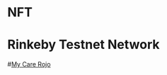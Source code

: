 # NFT
# Rinkeby Testnet Network
#[My Care Rojo](https://rinkeby.etherscan.io/token/0xe162b14275c023a5512bfee29b37c0de4c8c2d4d)
